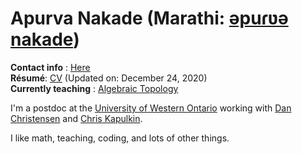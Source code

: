 # Apurva Nakade <span class="pronunciation">(Marathi: [əpuɾʋə nakade](https://en.wikipedia.org/wiki/Help:IPA/Marathi))</span>

<!-- <img src="images/me_200px.jpg" class="float-left" /> -->

**Contact info** : [Here](https://www.uwo.ca/math/people/postdocs.html) <br/>
**Résumé**: [CV] <span class="small">(Updated on: December 24, 2020)</span> <br/>
**Currently teaching** : [Algebraic Topology](https://owl.uwo.ca/portal/site/1fda099f-409e-45c6-ba83-c81bf40a4798)

I\'m a postdoc at the [University of Western Ontario] working with [Dan Christensen] and [Chris Kapulkin].

I like math, teaching, coding, and lots of other things.

[university of western ontario]: http://www.math.uwo.ca/
[dan christensen]: https://jdc.math.uwo.ca/
[chris kapulkin]: http://www.math.uwo.ca/faculty/kapulkin/
[cv]: https://drive.google.com/file/d/1gjjdAYYkMuSBC6xEMi96PKej3IxA25VC/view?usp=sharing
[research statement (video)]: https://youtu.be/rlyzT1PWw5I
[drp]: https://www.math.uwo.ca/undergraduate/directed_reading_program.html
[teaching portfolio]: teaching-portfolio/
